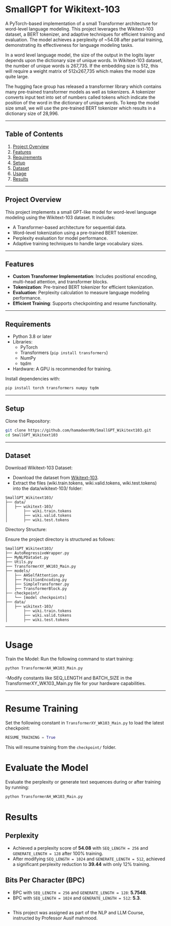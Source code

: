 # **SmallGPT for Wikitext-103**

A PyTorch-based implementation of a small Transformer architecture for word-level language modeling. This project leverages the Wikitext-103 dataset, a BERT tokenizer, and adaptive techniques for efficient training and evaluation. The model achieves a perplexity of ~54.08 after partial training, demonstrating its effectiveness for language modeling tasks.

 In a word level language model, the size of the output in 
the logits layer depends upon the dictionary size of unique words. In Wikitext-103 dataset, the 
number of unique words is 267,735. If the embedding size is 512, this will require a weight 
matrix of 512x267,735 which makes the model size quite large.

The hugging face group has released a transformer library which contains many pre-trained 
transformer models as well as tokenizers. A tokenizer converts input text into set of numbers 
called tokens which indicate the position of the word in the dictionary of unique words. To keep 
the model size small, we will use the pre-trained BERT tokenizer which results in a dictionary 
size of 28,996.

---

## **Table of Contents**
1. [Project Overview](#project-overview)
2. [Features](#features)
3. [Requirements](#requirements)
4. [Setup](#setup)
5. [Dataset](#dataset)
6. [Usage](#usage)
7. [Results](#results)


---

## **Project Overview**
This project implements a small GPT-like model for word-level language modeling using the Wikitext-103 dataset. It includes:
- A Transformer-based architecture for sequential data.
- Word-level tokenization using a pre-trained BERT tokenizer.
- Perplexity evaluation for model performance.
- Adaptive training techniques to handle large vocabulary sizes.

---

## **Features**
- **Custom Transformer Implementation**: Includes positional encoding, multi-head attention, and transformer blocks.
- **Tokenization**: Pre-trained BERT tokenizer for efficient tokenization.
- **Evaluation**: Perplexity calculation to measure language modeling performance.
- **Efficient Training**: Supports checkpointing and resume functionality.

---

## **Requirements**
- Python 3.8 or later
- Libraries:
  - PyTorch
  - Transformers (`pip install transformers`)
  - NumPy
  - tqdm
- Hardware: A GPU is recommended for training.

Install dependencies with:
```bash
pip install torch transformers numpy tqdm
```

---

## **Setup**
Clone the Repository:
```bash
git clone https://github.com/hamadeen99/SmallGPT_Wikitext103.git
cd SmallGPT_Wikitext103
```

---

## **Dataset**
Download Wikitext-103 Dataset:
- Download the dataset from [Wikitext-103](https://huggingface.co/datasets/Salesforce/wikitext).
- Extract the files (wiki.train.tokens, wiki.valid.tokens, wiki.test.tokens) into the data/wikitext-103/ folder:

```Data Structure
SmallGPT_Wikitext103/
├── data/
│   ├── wikitext-103/
│       ├── wiki.train.tokens
│       ├── wiki.valid.tokens
│       ├── wiki.test.tokens
```
Directory Structure:

Ensure the project directory is structured as follows:
```files Structure
SmallGPT_Wikitext103/
├── AutoRegressiveWrapper.py
├── MyNLPDataSet.py
├── Utils.py
├── TransformerXY_WK103_Main.py
├── models/
│   ├── AHSelfAttention.py
│   ├── PositionEncoding.py
│   ├── SimpleTransformer.py
│   ├── TransformerBlock.py
├── checkpoint/
│   └── [model checkpoints]
├── data/
│   ├── wikitext-103/
│       ├── wiki.train.tokens
│       ├── wiki.valid.tokens
│       ├── wiki.test.tokens
```

---

# Usage
Train the Model:
Run the following command to start training:

```bash
python TransformerAH_WK103_Main.py
```

-Modify constants like SEQ_LENGTH and BATCH_SIZE in the TransformerXY_WK103_Main.py file for your hardware capabilities.

---


# Resume Training

Set the following constant in `TransformerXY_WK103_Main.py` to load the latest checkpoint:

```python
RESUME_TRAINING = True
```

This will resume training from the `checkpoint/` folder.

# Evaluate the Model

Evaluate the perplexity or generate text sequences during or after training by running:

```bash
python TransformerAH_WK103_Main.py
```

# Results

## Perplexity

- Achieved a perplexity score of **54.08** with `SEQ_LENGTH = 256` and `GENERATE_LENGTH = 128` after 100% training.
- After modifying `SEQ_LENGTH = 1024` and `GENERATE_LENGTH = 512`, achieved a significant perplexity reduction to **39.44** with only 12% training.

## Bits Per Character (BPC)

- BPC with `SEQ_LENGTH = 256` and `GENERATE_LENGTH = 128`: **5.7548**.
- BPC with `SEQ_LENGTH = 1024` and `GENERATE_LENGTH = 512`: **5.3**.

##
- This project was assigned as part of the NLP and LLM Course, instructed by Professor Ausif mahmood.
















